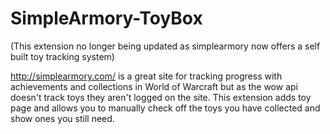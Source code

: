# SimpleArmory-ToyBox

(This extension no longer being updated as simplearmory now offers a self built toy tracking system)

http://simplearmory.com/ is a great site for tracking progress with achievements and collections in World of Warcraft but as the wow api doesn't track toys they aren't logged on the site. This extension adds toy page and allows you to manually check off the toys you have collected and show ones you still need.
